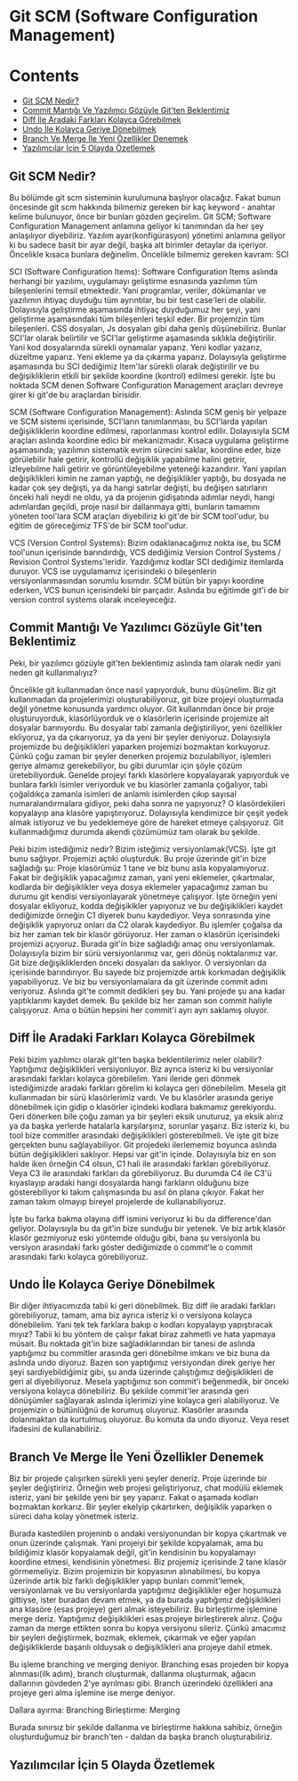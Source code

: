 # Git SCM (Software Configuration Management)

# Contents
* [Git SCM Nedir?](#git-scm)
* [Commit Mantığı Ve Yazılımcı Gözüyle Git'ten Beklentimiz](#commit-git)
* [Diff İle Aradaki Farkları Kolayca Görebilmek](#diff)
* [Undo İle Kolayca Geriye Dönebilmek](#undo)
* [Branch Ve Merge İle Yeni Özellikler Denemek](#branch-merge)
* [Yazılımcılar İçin 5 Olayda Özetlemek](#ozet)



## Git SCM Nedir? <a name="git-scm"></a>
Bu bölümde git scm sisteminin kurulumuna başlıyor olacağız. Fakat bunun öncesinde git scm hakkında bilmemiz gereken bir kaç keyword - anahtar kelime bulunuyor, önce bir bunları gözden geçirelim. Git SCM; Software Configuration Management anlamına geliyor ki tanımından da her şey anlaşılıyor diyebiliriz. Yazılım ayar(konfigürasyon) yönetimi anlamına geliyor ki bu sadece basit bir ayar değil, başka alt birimler detaylar da içeriyor. Öncelikle kısaca bunlara değinelim. Öncelikle bilmemiz gereken kavram: SCI

SCI (Software Configuration Items): Software Configuration Items aslında herhangi bir yazılımı, uygulamayı geliştirme esnasında yazılımın tüm bileşenlerini temsil etmektedir. Yani programlar, veriler, dökümanlar ve yazılımın ihtiyaç duyduğu tüm ayrıntılar, bu bir test case'leri de olabilir. Dolayısıyla geliştirme aşamasında ihtiyaç duyduğumuz her şeyi, yani geliştirme aşamasındaki tüm bileşenleri teşkil eder. Bir projemizin tüm bileşenleri. CSS dosyaları, Js dosyaları gibi daha geniş düşünebiliriz. Bunlar SCI'lar olarak belirtilir ve SCI'lar geliştirme aşamasında sıklıkla değiştirilir. Yani kod dosyalarında sürekli oynamalar yaparız. Yeni kodlar yazarız, düzeltme yaparız. Yeni ekleme ya da çıkarma yaparız. Dolayısıyla geliştirme aşamasında bu SCI dediğimiz Item'lar sürekli olarak değiştirilir ve bu değişikliklerin etkili bir şekilde koordine (kontrol) edilmesi gerekir. İşte bu noktada SCM denen Software Configuration Management araçları devreye girer ki git'de bu araçlardan birisidir. 

SCM (Software Configuration Management): Aslında SCM geniş bir yelpaze ve SCM sistemi içerisinde, SCI'ların tanımlanması, bu SCI'larda yapılan değişikliklerin koordine edilmesi, raporlanması kontrol edilir. Dolayısıyla SCM araçları aslında koordine edici bir mekanizmadır. Kısaca uygulama geliştirme aşamasında; yazılımın sistematik evrim sürecini saklar, koordine eder, bize görülebilir hale getirir, kontrollü değişiklik yapabilme halini getirir, izleyebilme hali getirir ve görüntüleyebilme yeteneği kazandırır. Yani yapılan değişiklikleri kimin ne zaman yaptığı, ne değişiklikler yaptığı, bu dosyada ne kadar çok şey değişti, ya da hangi satırlar değişti, bu değişen satırların önceki hali neydi ne oldu, ya da projenin gidişatında adımlar neydi, hangi adımlardan geçildi, proje nasıl bir dallanmaya gitti, bunların tamamını yöneten tool'lara SCM araçları diyebiliriz ki git'de bir SCM tool'udur, bu eğitim de göreceğimiz TFS'de bir SCM tool'udur. 

VCS (Version Control Systems): Bizim odaklanacağımız nokta ise, bu SCM tool'unun içerisinde barındırdığı, VCS dediğimiz Version Control Systems / Revision Control Systems'leridir. Yazdığımız kodlar SCI dediğimiz itemlarda duruyor. VCS ise uygulamamız içerisindeki o bileşenlerin versiyonlanmasından sorumlu kısımdır. SCM bütün bir yapıyı koordine ederken, VCS bunun içerisindeki bir parçadır. Aslında bu eğitimde git'i de bir version control systems olarak inceleyeceğiz. 


## Commit Mantığı Ve Yazılımcı Gözüyle Git'ten Beklentimiz <a name="commit-git"></a>
Peki, bir yazılımcı gözüyle git'ten beklentimiz aslında tam olarak nedir yani neden git kullanmalıyız? 

Öncelikle git kullanmadan önce nasıl yapıyorduk, bunu düşünelim. Biz git kullanmadan da projelerimizi oluşturabiliyoruz, git bize projeyi oluşturmada değil yönetme konusunda yardımcı oluyor. Git kullanmdan önce bir proje oluşturuyorduk, klasörlüyorduk ve o klasörlerin içerisinde projemize ait dosyalar barınıyordu. Bu dosyalar tabi zamanla değiştiriliyor, yeni özellikler ekliyoruz, ya da 
çıkarıyoruz, ya da yeni bir şeyler deniyoruz. Dolayısıyla projemizde bu değişiklikleri yaparken projemizi bozmaktan korkuyoruz. 
Çünkü çoğu zaman bir şeyler denerken projemiz bozulabiliyor, işlemleri geriye almamız gerekebiliyor, bu gibi durumlar için şöyle
çözüm üretebiliyorduk. Genelde projeyi farklı klasörlere kopyalayarak yapıyorduk ve bunlara farklı isimler veriyorduk ve bu 
klasörler zamanla çoğalıyor, tabi çoğaldıkça zamanla isimleri de anlamlı isimlerden çıkıp sayısal numaralandırmalara gidiyor, 
peki daha sonra ne yapıyoruz? O klasördekileri kopyalayıp ana klasöre yapıştırıyoruz. Dolayısıyla kendimizce bir çeşit 
yedek almak istiyoruz ve bu yedeklemeye göre de hareket etmeye çalışıyoruz. Git kullanmadığımız durumda akendi çözümümüz tam olarak
bu şekilde. 

Peki bizim istediğimiz nedir? Bizim isteğimiz versiyonlamak(VCS). İşte git bunu sağlıyor. Projemizi açtıki oluşturduk. Bu 
proje üzerinde git'in bize sağladığı şu: Proje klasörümüz 1 tane ve biz bunu asla kopyalamıyoruz. Fakat bir değişiklik 
yapacağımız zaman, yani yeni eklemeler, çıkartmalar, kodlarda bir değişiklikler veya dosya eklemeler yapacağımız zaman 
bu durumu git kendisi versiyonlayarak yönetmeye çalışıyor. İşte örneğin yeni dosyalar ekliyoruz, kodda değişiklkler 
yapıyoruz ve bu değişiklikleri kaydet dediğimizde örneğin C1 diyerek bunu kaydediyor. Veya sonrasında yine değişiklik yapıyoruz
onları da C2 olarak kaydediyor. Bu işlemler çoğalsa da biz her zaman tek bir klasör görüyoruz. Her zaman o klasörün 
içerisindeki projemizi açıyoruz. Burada git'in bize sağladığı amaç onu versiyonlamak. Dolayısıyla bizim bir sürü versiyonlarımız
var, geri dönüş noktalarımız var. Git bize değişikliklerden önceki dosyaları da saklıyor. O versiyonları da içerisinde barındırıyor. 
Bu sayede biz projemizde artık korkmadan değişiklik yapabiliyoruz. Ve biz bu versiyonlamalara da git üzerinde commit adını veriyoruz. 
Aslında git'te commit dedikleri şey bu. Yani projede şu ana kadar yaptıklarımı kaydet demek. Bu şekilde biz her zaman son commit 
haliyle çalışıyoruz. Ama o bütün hepsini her commit'i ayrı ayrı saklamış oluyor. 

## Diff İle Aradaki Farkları Kolayca Görebilmek <a name="diff"></a>
Peki bizim yazılımcı olarak git'ten başka beklentilerimiz neler olabilir? Yaptığımız değişiklikleri versiyonluyor. Biz ayrıca 
isteriz ki bu versiyonlar arasındaki farkları kolayca görebilelim. Yani ileride geri dönmek istediğimizde aradaki farkları görelim ki
kolayca geri dönebilelim. Mesela git kullanmadan bir sürü klasörlerimiz vardı. Ve bu klasörler arasında geriye dönebilmek için
gidip o klasörler içindeki kodlara bakmamız gerekiyordu. Geri dönerken bile çoğu zaman ya bir şeyleri eksik unuturuz, ya eksik
alırız ya da başka yerlerde hatalarla karşılarşırız, sorunlar yaşarız. Biz isteriz ki, bu tool bize commitler arasındaki 
değişiklikleri gösterebilmeli. Ve işte git bize gerçekten bunu sağlayabiliyor. Git projedeki ilerlememiz boyunca aslında 
bütün değişiklikleri saklıyor. Hepsi var git'in içinde. Dolayısıyla biz en son halde iken örneğin C4 olsun, C1 hali ile 
arasındaki farkları görebiliyoruz. Veya C3 ile arasındaki farkları da görebiliyoruz. Bu durumda C4 ile C3'ü kıyaslayıp 
aradaki hangi dosyalarda hangi farkların olduğunu bize gösterebiliyor ki takım çalışmasında bu asıl ön plana çıkıyor. 
Fakat her zaman takım olmayıp bireyel projelerde de kullanabiliyoruz. 

İşte bu farka bakma olayına diff ismini veriyoruz ki bu da difference'dan geliyor. Dolayısıyla bu da git'in bize sunduğu 
bir yetenek. Ve biz artık klasör klasör gezmiyoruz eski yöntemde olduğu gibi, bana şu versiyonla bu versiyon arasındaki farkı 
göster dediğimizde o commit'le o commit arasındaki farkı kolayca görebiliyoruz. 


## Undo İle Kolayca Geriye Dönebilmek <a name="undo"></a>
Bir diğer ihtiyacımızda tabii ki geri dönebilmek. Biz diff ile aradaki farkları görebiliyoruz, tamam, ama biz ayrıca isteriz
ki o versiyona kolayca dönebilelim. Yani tek tek farklara bakıp o kodları kopyalayıp yapıştıracak mıyız? Tabii ki bu yöntem de 
çalışır fakat biraz zahmetli ve hata yapmaya müsait. Bu noktada git'in bize sağladıklarından bir tanesi de aslında yaptığımız
bu commitler arasında geri dönebilme imkanı ve biz buna da aslında undo diyoruz. Bazen son yaptığımız versiyondan direk geriye 
her şeyi sardiyebildiğimiz gibi, şu anda üzerinde çalıştığımız değişiklikleri de geri al diyebiliyoruz. Mesela 
yaptığımız son commit'i beğenmedik, bir önceki versiyona kolayca dönebiliriz. Bu şekilde commit'ler arasında geri dönüşümler 
sağlayarak aslında işlerimizi yine kolayca geri alabiliyoruz. Ve projemizin o bütünlüğnü de korumuş oluyoruz. Klasörler arasında
dolanmaktan da kurtulmuş oluyoruz. Bu komuta da undo diyoruz. Veya reset ifadesini de kullanabiliriz. 


## Branch Ve Merge İle Yeni Özellikler Denemek <a name="branch-merge"></a>
Biz bir projede çalışırken sürekli yeni şeyler deneriz. Proje üzerinde bir şeyler değiştiririz. Örneğin web projesi geliştiriyoruz,
chat modülü eklemek isteriz, yani bir şekilde yeni bir şey yaparız. Fakat o aşamada kodları bozmaktan korkarız. Bir şeyler 
ekelyip çıkartırken, değişiklik yaparken o süreci daha kolay yönetmek isteriz. 

Burada kastedilen projeninb o andaki versiyonundan bir kopya çıkartmak ve onun üzerinde çalışmak. Yani projeiyi bir 
şekilde kopyalamak, ama bu bildiğimiz klasör kopyalamak değil, git'in kendisinin bu kopyalamayı koordine etmesi, kendisinin
yönetmesi. Biz projemiz içerisinde 2 tane klasör görmemeliyiz. Bizim projemizin bir kopyasının alınabilmesi, bu kopya üzerinde
artık biz farklı değişiklikler yapıp bunları commit'lemek, versiyonlamak ve bu versiyonlarda yaptığımız değişiklikler eğer
hoşumuza gittiyse, ister buradan devam etmek, ya da burada yaptığımız değişiklikleri ana klasöre (esas projeye) geri almak isteyebiliriz. Bu birleştirme işlemine merge deriz. Yaptığımız değişiklikleri esas projeye birleştirerek alırız. Çoğu zaman da 
merge ettikten sonra bu kopya versiyonu sileriz. Çünkü amacımız bir şeyleri değiştirmek, bozmak, eklemek, çıkarmak ve eğer
yapılan değişikliklerde başarılı olduysak o değişiklikleri ana projeye dahil etmek. 

Bu işleme branching ve merging deniyor. Branching esas projeden bir kopya alınması(ilk adım), branch oluşturmak, dallanma oluşturmak, 
ağacın dallarının gövdeden 2'ye ayrılması gibi. Branch üzerindeki özellikleri ana projeye geri alma işlemine ise merge deniyor. 

Dallara ayırma: Branching
Birleştirme: Merging 

Burada sınırsız bir şekilde dallanma ve birleştirme hakkına sahibiz, örneğin oluşturduğumuz bir branch'ten - daldan da başka 
branch oluşturabiliriz. 

## Yazılımcılar İçin 5 Olayda Özetlemek <a name="ozet"></a>










